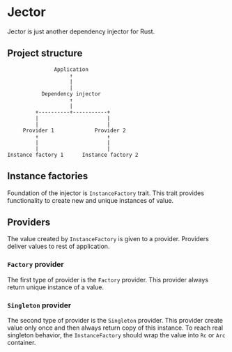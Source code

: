 # Jector

Jector is just another dependency injector for Rust.

## Project structure

```
               Application
                    ↑
                    |
                    |
           Dependency injector
                    ↑
                    |
         +----------+-----------+
         |                      |
         |                      |
     Provider 1             Provider 2
         ↑                      ↑
         |                      |
         |                      |
Instance factory 1      Instance factory 2
```

## Instance factories

Foundation of the injector is `InstanceFactory` trait. This trait provides 
functionality to create new and unique instances of value.

## Providers

The value created by `InstanceFactory` is given to a provider. Providers deliver 
values to rest of application.

### `Factory` provider

The first type of provider is the `Factory` provider. This provider always return 
unique instance of a value.

### `Singleton` provider

The second type of provider is the `Singleton` provider. This provider create value
only once and then always return copy of this instance. To reach real singleton
behavior, the `InstanceFactory` should wrap the value into `Rc` or `Arc` container.

